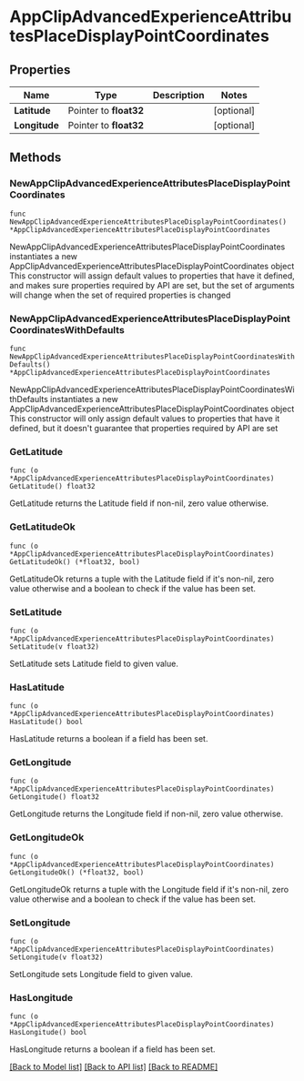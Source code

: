 # AppClipAdvancedExperienceAttributesPlaceDisplayPointCoordinates

## Properties

Name | Type | Description | Notes
------------ | ------------- | ------------- | -------------
**Latitude** | Pointer to **float32** |  | [optional] 
**Longitude** | Pointer to **float32** |  | [optional] 

## Methods

### NewAppClipAdvancedExperienceAttributesPlaceDisplayPointCoordinates

`func NewAppClipAdvancedExperienceAttributesPlaceDisplayPointCoordinates() *AppClipAdvancedExperienceAttributesPlaceDisplayPointCoordinates`

NewAppClipAdvancedExperienceAttributesPlaceDisplayPointCoordinates instantiates a new AppClipAdvancedExperienceAttributesPlaceDisplayPointCoordinates object
This constructor will assign default values to properties that have it defined,
and makes sure properties required by API are set, but the set of arguments
will change when the set of required properties is changed

### NewAppClipAdvancedExperienceAttributesPlaceDisplayPointCoordinatesWithDefaults

`func NewAppClipAdvancedExperienceAttributesPlaceDisplayPointCoordinatesWithDefaults() *AppClipAdvancedExperienceAttributesPlaceDisplayPointCoordinates`

NewAppClipAdvancedExperienceAttributesPlaceDisplayPointCoordinatesWithDefaults instantiates a new AppClipAdvancedExperienceAttributesPlaceDisplayPointCoordinates object
This constructor will only assign default values to properties that have it defined,
but it doesn't guarantee that properties required by API are set

### GetLatitude

`func (o *AppClipAdvancedExperienceAttributesPlaceDisplayPointCoordinates) GetLatitude() float32`

GetLatitude returns the Latitude field if non-nil, zero value otherwise.

### GetLatitudeOk

`func (o *AppClipAdvancedExperienceAttributesPlaceDisplayPointCoordinates) GetLatitudeOk() (*float32, bool)`

GetLatitudeOk returns a tuple with the Latitude field if it's non-nil, zero value otherwise
and a boolean to check if the value has been set.

### SetLatitude

`func (o *AppClipAdvancedExperienceAttributesPlaceDisplayPointCoordinates) SetLatitude(v float32)`

SetLatitude sets Latitude field to given value.

### HasLatitude

`func (o *AppClipAdvancedExperienceAttributesPlaceDisplayPointCoordinates) HasLatitude() bool`

HasLatitude returns a boolean if a field has been set.

### GetLongitude

`func (o *AppClipAdvancedExperienceAttributesPlaceDisplayPointCoordinates) GetLongitude() float32`

GetLongitude returns the Longitude field if non-nil, zero value otherwise.

### GetLongitudeOk

`func (o *AppClipAdvancedExperienceAttributesPlaceDisplayPointCoordinates) GetLongitudeOk() (*float32, bool)`

GetLongitudeOk returns a tuple with the Longitude field if it's non-nil, zero value otherwise
and a boolean to check if the value has been set.

### SetLongitude

`func (o *AppClipAdvancedExperienceAttributesPlaceDisplayPointCoordinates) SetLongitude(v float32)`

SetLongitude sets Longitude field to given value.

### HasLongitude

`func (o *AppClipAdvancedExperienceAttributesPlaceDisplayPointCoordinates) HasLongitude() bool`

HasLongitude returns a boolean if a field has been set.


[[Back to Model list]](../README.md#documentation-for-models) [[Back to API list]](../README.md#documentation-for-api-endpoints) [[Back to README]](../README.md)


